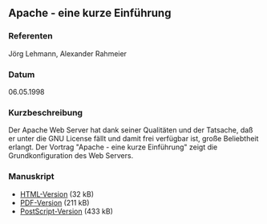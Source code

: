 ## Apache - eine kurze Einführung

### Referenten
 Jörg Lehmann, Alexander Rahmeier 

### Datum
06.05.1998 

### Kurzbeschreibung
Der Apache Web Server hat dank seiner Qualitäten und der Tatsache, daß er unter
die GNU License fällt und damit frei verfügbar ist, große Beliebtheit erlangt.
Der Vortrag "Apache - eine kurze Einführung" zeigt die Grundkonfiguration des
Web Servers. 

### Manuskript
          
* [HTML-Version](/download/Vortraege/Apache.html) (32 kB)
* [PDF-Version](/download/Vortraege/Apache.pdf) (211 kB)
* [PostScript-Version](/download/Vortraege/Apache.ps) (433 kB)

